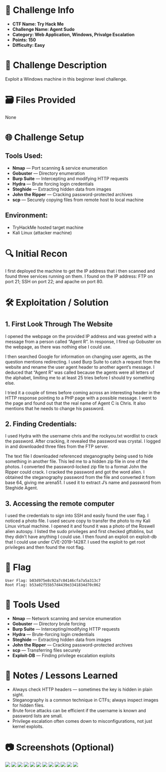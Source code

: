 # 📌 Challenge Info

- **CTF Name: Try Hack Me**
- **Challenge Name: Agent Sudo**
- **Category: Web Application, Windows, Privalge Escalation**
- **Points: 150**
- **Difficulty: Easy**

# 🧠 Challenge Description

Exploit a Windows machine in this beginner level challenge.

# 🗃️ Files Provided

None

# 🌐 Challenge Setup

## **Tools Used:**

- **Nmap** — Port scanning & service enumeration
- **Gobuster** — Directory enumeration
- **Burp Suite** — Intercepting and modifying HTTP requests
- **Hydra** — Brute forcing login credentials
- **Steghide** — Extracting hidden data from images
- **John the Ripper** — Cracking password-protected archives
- **scp** — Securely copying files from remote host to local machine

## **Environment:**

- TryHackMe hosted target machine
- Kali Linux (attacker machine)

# 🔍 Initial Recon

I first deployed the machine to get the IP address that i then scanned and found three services running on them. I found on the IP address: FTP on port 21; SSH on port 22; and apache on port 80.

# 🛠️ Exploitation / Solution

## 1. First Look Through The Website

I opened the webpage on the provided IP address and was greeted with a message from a person called “Agent R”. In response, I fired up Gobuster on the webpage, as there was nothing else I could use.

I then searched Google for information on changing user agents, as the question mentions redirecting. I used Burp Suite to catch a request from the website and rename the user agent header to another agent’s message. I deduced that “Agent R” was called because the agents were all letters of the alphabet, limiting me to at least 25 tries before I should try something else.

I tried it a couple of times before coming across an interesting header in the HTTP response pointing to a PHP page with a possible message. I went to the page and found out that the real name of Agent C is Chris. It also mentions that he needs to change his password.

## 2. Finding Credentials:

I used Hydra with the username chris and the rockyou.txt wordlist to crack the password. After cracking, it revealed the password was crystal. I logged in and downloaded three files from the FTP server.

The text file I downloaded referenced steganography being used to hide something in another file. This led me to a hidden zip file in one of the photos. I converted the password-locked zip file to a format John the Ripper could crack. I cracked the password and got the word alien. I obtained the steganography password from the file and converted it from base 64, giving me arena51. I used it to extract J’s name and password from Steghide Agent.

## 3. Accessing the remote computer

I used the credentials to sign into SSH and easily found the user flag. I noticed a photo file. I used secure copy to transfer the photo to my Kali Linux virtual machine. I opened it and found it was a photo of the Roswell alien autospy.
I listed the sudo privileges and first checked gtfoblins, but they didn’t have anything I could use. I then found an exploit on exploit-db that I could use under CVE-2019-14287. I used the exploit to get root privileges and then found the root flag.

# 🏴 Flag

```
User Flag: b03d975e8c92a7c04146cfa7a5a313c7
Root Flag: b53a02f55b57d4439e3341834d70c062
```

# 🧪 Tools Used

- **Nmap** — Network scanning and service enumeration
- **Gobuster** — Directory brute forcing
- **Burp Suite** — Intercepting/modifying HTTP requests
- **Hydra** — Brute-forcing login credentials
- **Steghide** — Extracting hidden data from images
- **John the Ripper** — Cracking password-protected archives
- **scp** — Transferring files securely
- **Exploit-DB** — Finding privilege escalation exploits

# 📝 Notes / Lessons Learned

- Always check HTTP headers — sometimes the key is hidden in plain sight.
- Steganography is a common technique in CTFs; always inspect images for hidden files.
- Brute force attacks can be efficient if the username is known and password lists are small.
- Privilege escalation often comes down to misconfigurations, not just kernel exploits.

# 📷 Screenshots (Optional)
<img src="https://github.com/KieranPritchard/CTF-Write-Ups/blob/main/TryHackMe/Agent_Sudo/Agent_Sudo_Screenshot_1.png">
<img src="https://github.com/KieranPritchard/CTF-Write-Ups/blob/main/TryHackMe/Agent_Sudo/Agent_Sudo_Screenshot_2.png">
<img src="https://github.com/KieranPritchard/CTF-Write-Ups/blob/main/TryHackMe/Agent_Sudo/Agent_Sudo_Screenshot_3.png">
<img src="https://github.com/KieranPritchard/CTF-Write-Ups/blob/main/TryHackMe/Agent_Sudo/Agent_Sudo_Screenshot_4.png">
<img src="https://github.com/KieranPritchard/CTF-Write-Ups/blob/main/TryHackMe/Agent_Sudo/Agent_Sudo_Screenshot_5.png">
<img src="https://github.com/KieranPritchard/CTF-Write-Ups/blob/main/TryHackMe/Agent_Sudo/Agent_Sudo_Screenshot_6.png">
<img src="https://github.com/KieranPritchard/CTF-Write-Ups/blob/main/TryHackMe/Agent_Sudo/Agent_Sudo_Screenshot_7.png">
<img src="https://github.com/KieranPritchard/CTF-Write-Ups/blob/main/TryHackMe/Agent_Sudo/Agent_Sudo_Screenshot_8.png">
<img src="https://github.com/KieranPritchard/CTF-Write-Ups/blob/main/TryHackMe/Agent_Sudo/Agent_Sudo_Screenshot_9.png">
<img src="https://github.com/KieranPritchard/CTF-Write-Ups/blob/main/TryHackMe/Agent_Sudo/Agent_Sudo_Screenshot_10.png">
<img src="https://github.com/KieranPritchard/CTF-Write-Ups/blob/main/TryHackMe/Agent_Sudo/Agent_Sudo_Screenshot_11.png">
<img src="https://github.com/KieranPritchard/CTF-Write-Ups/blob/main/TryHackMe/Agent_Sudo/Agent_Sudo_Screenshot_12.png">
